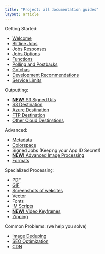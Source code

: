 ```yaml
---
title: "Project: all documentation guides"
layout: article
---
```


Getting Started:

- [Welcome](/articles/welcome.html)
- [Blitline Jobs](/articles/jobs.html)
- [Jobs Responses](/articles/job_response.html)
- [Jobs Options](/articles/job_options.html)
- [Functions](/articles/functions.html)
- [Polling and Postbacks](/articles/postbacks_polling.html)
- [Gotchas](/articles/gotchas.html)
- [Development Recommendations](/articles/recommendations.html)
- [Service Limits](/articles/limits.html)

Outputting:

- [**NEW!** S3 Signed Urls](/articles/s3_signed_urls.html)
- [S3 Destination](/articles/s3_destination.html)
- [Azure Destination](/articles/azure_destination.html)
- [FTP Destination](/articles/ftp.html)
- [Other Cloud Destinations](/articles/other_cloud_storage_services.html)

Advanced:

- [Metadata](/articles/metadata.html)
- [Colorspace](/articles/colorspace.html)
- [Signed Jobs](/articles/signed_jobs.html) (Keeping your App ID Secret!)
- [**NEW!** Advanced Image Processing](/articles/advanced_processing.html)
- [Formats](/articles/formats.html)

Specialized Processing:

- [PDF](/articles/pdf.html)
- [GIF](/articles/gif.html)
- [Screenshots of websites](/articles/screenshots.html)
- [Vector](/articles/vector.html)
- [Fonts](/articles/fonts.html)
- [IM Scripts](/articles/scripts.html)
- [**NEW!** Video Keyframes](/articles/video_keyframes.html)
- [Zipping](/articles/zipping.html)

Common Problems: (we help you solve)

- [Image Deduping](/articles/deduping.html)
- [SEO Optimization](/articles/seo.html)
- [CDN](/articles/cdn.html)
